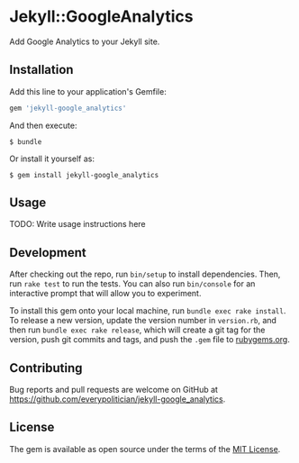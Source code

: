 # Jekyll::GoogleAnalytics

Add Google Analytics to your Jekyll site.

## Installation

Add this line to your application's Gemfile:

```ruby
gem 'jekyll-google_analytics'
```

And then execute:

    $ bundle

Or install it yourself as:

    $ gem install jekyll-google_analytics

## Usage

TODO: Write usage instructions here

## Development

After checking out the repo, run `bin/setup` to install dependencies. Then, run `rake test` to run the tests. You can also run `bin/console` for an interactive prompt that will allow you to experiment.

To install this gem onto your local machine, run `bundle exec rake install`. To release a new version, update the version number in `version.rb`, and then run `bundle exec rake release`, which will create a git tag for the version, push git commits and tags, and push the `.gem` file to [rubygems.org](https://rubygems.org).

## Contributing

Bug reports and pull requests are welcome on GitHub at https://github.com/everypolitician/jekyll-google_analytics.

## License

The gem is available as open source under the terms of the [MIT License](http://opensource.org/licenses/MIT).
